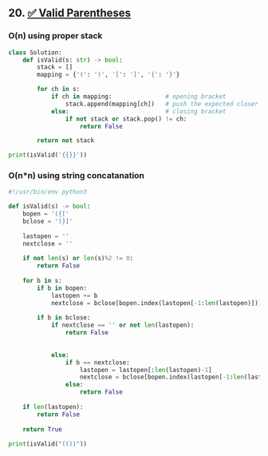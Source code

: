 ## 20. [✅ Valid Parentheses](https://leetcode.com/problems/valid-parentheses/)

### O(n) using proper stack

```python
class Solution:
	def isValid(s: str) -> bool:
		stack = []
		mapping = {'(': ')', '[': ']', '{': '}'}

		for ch in s:
			if ch in mapping:               # opening bracket
				stack.append(mapping[ch])   # push the expected closer
			else:                           # closing bracket
				if not stack or stack.pop() != ch:
					return False

		return not stack

print(isValid('{{}}'))
```

### O(n*n) using string concatanation

```python
#!/usr/bin/env python3

def isValid(s) -> bool:
	bopen = '({['
	bclose = ')}]'
	
	lastopen = ''
	nextclose = ''
	
	if not len(s) or len(s)%2 != 0:
		return False
	
	for b in s:
		if b in bopen:
			lastopen += b
			nextclose = bclose[bopen.index(lastopen[-1:len(lastopen)])]			
			
		if b in bclose:
			if nextclose == '' or not len(lastopen):
				return False
			
			
			else:
				if b == nextclose:
					lastopen = lastopen[:len(lastopen)-1]
					nextclose = bclose[bopen.index(lastopen[-1:len(lastopen)])]			
				else:
					return False
	
	if len(lastopen):
		return False
	
	return True
	
print(isValid("(())"))
```
